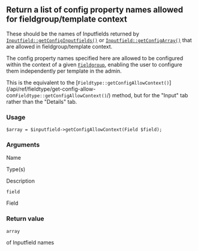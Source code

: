 Return a list of config property names allowed for fieldgroup/template context
------------------------------------------------------------------------------

These should be the names of Inputfields returned by [`Inputfield::getConfigInputfields()`](/api/ref/inputfield/get-config-inputfields/) or [`Inputfield::getConfigArray()`](/api/ref/inputfield/get-config-array/) that are allowed in fieldgroup/template context.

The config property names specified here are allowed to be configured within the context of a given [`Fieldgroup`](/api/ref/fieldgroup/), enabling the user to configure them independently per template in the admin.

This is the equivalent to the \[`Fieldtype::getConfigAllowContext()`\](/api/ref/fieldtype/get-config-allow-con`Fieldtype::getConfigAllowContext()`/) method, but for the "Input" tab rather than the "Details" tab.

### Usage

    $array = $inputfield->getConfigAllowContext(Field $field);

### Arguments

Name

Type(s)

Description

`field`

Field

### Return value

`array`

of Inputfield names

